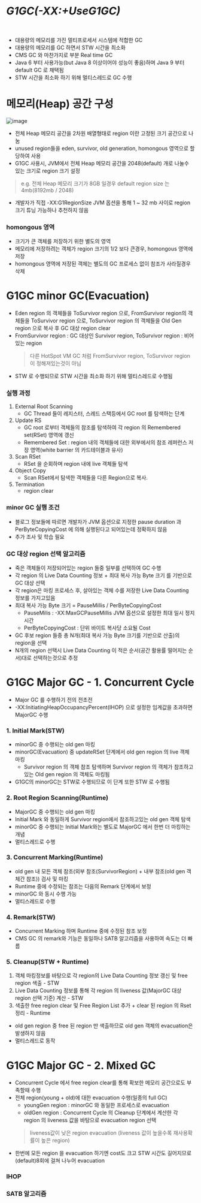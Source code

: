 # ***G1GC(-XX:+UseG1GC)***
<br>

* 대용량의 메모리를 가진 멀티프로세서 시스템에 적합한 GC
* 대용량의 메모리를 GC 하면서 STW 시간을 최소화
* CMS GC 와 마찬가지로 부분 Real time GC
* Java 6 부터 사용가능(but Java 8 이상이어야 성능이 좋음)하며 Java 9 부터 default GC 로 채택됨
* STW 시간을 최소화 하기 위해 멀티스레드로 GC 수행

# 메모리(Heap) 공간 구성
![image](https://user-images.githubusercontent.com/48702893/85925930-a17c2000-b8d6-11ea-8210-8147f8bb93d4.png)
* 전체 Heap 메모리 공간을 2차원 배열형태로 region 이란 고정된 크기 공간으로 나눔
* unused region들을 eden, survivor, old generation, homongous 영역으로 할당하여 사용
* G1GC 사용시, JVM에서 전체 Heap 메모리 공간을 2048(default) 개로 나눌수 있는 크기로 region 크기 설정
> e.g. 전체 Heap 메모리 크기가 8GB 일경우 default region size 는 4mb(8192mb / 2048)
* 개발자가 직접 -XX:G1RegionSize JVM 옵션을 통해 1 ~ 32 mb 사이로 region 크기 튜닝 가능하나 추천하지 않음

### homongous 영역
* 크기가 큰 객체를 저장하기 위한 별도의 영역
* 메모리에 저장하려는 객체가 region 크기의 1/2 보다 큰경우, homongous 영역에 저장
* homongous 영역에 저장된 객체는 별도의 GC 프로세스 없이 참조가 사라질경우 삭제

# G1GC minor GC(Evacuation)
* Eden region 의 객체들을 ToSurvivor region 으로, FromSurvivor region의 객체들을 ToSurvivor region 으로, ToSurvivor region 의 객체들을 Old Gen region 으로 복사 후 GC 대상 region clear
* FromSurvivor region : GC 대상인 Survivor region, ToSurvivor region : 비어있는 region
   > 다른 HotSpot VM GC 처럼 FromSurvivor region, ToSurvivor region 이 정해져있는것이 아님
* STW 로 수행되므로 STW 시간을 최소화 하기 위해 멀티스레드로 수행됨

### 실행 과정
1. External Root Scanning
   * GC Thread 들이 레지스터, 스레드 스택등에서 GC root 를 탐색하는 단계
2. Update RS 
   * GC root 로부터 객체들의 참조를 탐색하여 각 region 의 Remembered set(RSet) 영역에 갱신
   * Remembered Set : region 내의 객체들에 대한 외부에서의 참조 레퍼런스 저장 영역(white barrier 의 카드테이블과 유사)
3. Scan RSet
   * RSet 을 순회하며 region 내에 live 객체들 탐색
4. Object Copy
   * Scan RSet에서 탐색한 객체들을 다른 Region으로 복사. 
5. Termination
   * region clear

### minor GC 실행 조건 
* 블로그 정보들에 따르면 개발자가 JVM 옵션으로 지정한 pause duration 과 PerByteCopyingCost 에 의해 실행된다고 되어있는데 정확하지 않음
* 추가 조사 및 학습 필요

### GC 대상 region 선택 알고리즘
* 죽은 객체들이 저장되어있는 region 들중 일부를 선택하여 GC 수행
* 각 region 의 Live Data Counting 정보 + 최대 복사 가능 Byte 크기 를 기반으로 GC 대상 선택
* 각 region은 마킹 프로세스 후, 살아있는 객체 수를 저장한 Live Data Counting 정보를 가지고있음
* 최대 복사 가능 Byte 크기 = PauseMillis / PerByteCopyingCost
   * PauseMilis : -XX:MaxGCPauseMillis JVM 옵션으로 설정한 최대 일시 정지 시간
   * PerByteCopyingCost : 단위 바이트 복사당 소요될 Cost
* GC 후보 region 들중 총 N개(최대 복사 가능 Byte 크기를 기반으로 산출)의 region을 선택
* N개의 region 선택시 Live Data Counting 이 적은 순서(공간 활용률 떨어지는 순서)대로 선택하는것으로 추정

# G1GC Major GC - 1. Concurrent Cycle
* Major GC 를 수행하기 전의 전초전
* -XX:InitiatingHeapOccupancyPercent(IHOP) 으로 설정한 임계값을 초과하면 MajorGC 수행

### 1. Initial Mark(STW)
* minorGC 중 수행되는 old gen 마킹
* minorGC(Evacuation) 중 updateRSet 단계에서 old gen region 의 live 객체 마킹
   * Survivor region 의 객체 참조 탐색하며 Survivor region 의 객체가 참조하고있는 Old gen region 의 객체도 마킹됨
* G1GC의 minorGC는 STW로 수행되므로 이 단계 또한 STW 로 수행됨

### 2. Root Region Scanning(Runtime)
* MajorGC 중 수행되는 old gen 마킹
* Initial Mark 와 동일하게 Survivor region에서 참조하고있는 old gen 객체 탐색
* minorGC 중 수행되는 Initial Mark와는 별도로 MajorGC 에서 한번 더 마킹하는 개념
* 멀티스레드로 수행

### 3. Concurrent Marking(Runtime)
* old gen 내 모든 객체 참조(외부 참조(SurvivorRegion) + 내부 참조(old gen 객체간 참조)) 검사 및 마킹
* Runtime 중에 수정되는 참조는 다음의 Remark 단계에서 보정
* minorGC 와 동시 수행 가능
* 멀티스레드로 수행

### 4. Remark(STW)
* Concurrent Marking 하며 Runtime 중에 수정된 참조 보정
* CMS GC 의 remark와 기능은 동일하나 SATB 알고리즘을 사용하여 속도는 더 빠름

### 5. Cleanup(STW + Runtime)
1. 객체 마킹정보를 바탕으로 각 region의 Live Data Counting 정보 갱신 및 free region 색출 - STW
2. Live Data Counting 정보를 통해 각 region 의 liveness 값(MajorGC 대상 region 선택 기준) 계산 - STW
3. 색출한 free region clear 및 Free Region List 추가 + clear 된 region 의 Rset 정리 - Runtime

* old gen region 중 free 된 region 만 색출하므로 old gen 객체의 evacuation은 발생하지 않음
* 멀티스레드로 동작

# G1GC Major GC - 2. Mixed GC
* Concurrent Cycle 에서 free region clear를 통해 확보한 메모리 공간으로도 부족할때 수행
* 전체 region(young + old)에 대한 evacuation 수행(일종의 full GC)
    * youngGen region : minorGC 와 동일한 프로세스로 evacuation
    * oldGen region : Concurrent Cycle 의 Cleanup 단계에서 계산한 각 region 의 liveness 값을 바탕으로 evacuation region 선택
    > liveness값이 낮은 region evacuation (liveness 값이 높을수록 재사용확률이 높은 region) 
* 한번에 모든 region 을 evacuation 하기엔 cost도 크고 STW 시간도 길어지므로 (default)8회에 걸쳐 나누어 evacuation

### IHOP

### SATB 알고리즘